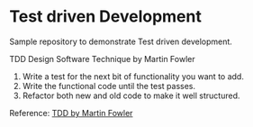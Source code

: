 # Test driven Development

Sample repository to demonstrate Test driven development.

TDD Design Software Technique by Martin Fowler

1. Write a test for the next bit of functionality you want to add.
2. Write the functional code until the test passes.
3. Refactor both new and old code to make it well structured.

Reference: [TDD by Martin Fowler](https://martinfowler.com/bliki/TestDrivenDevelopment.html)